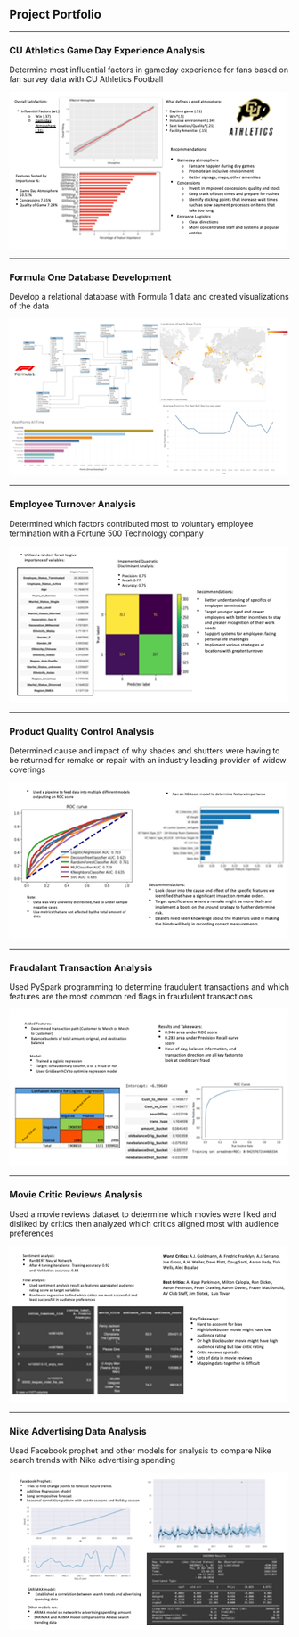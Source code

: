 ## Project Portfolio

---

### CU Athletics Game Day Experience Analysis
Determine most influential factors in gameday experience for fans based on fan survey data with CU Athletics Football 

<img src="images/Slide1.bmp?raw=true" />

---

### Formula One Database Development
Develop a relational database with Formula 1 data and created visualizations of the data 

<img src="images/Slide2.bmp?raw=true"/>

---

### Employee Turnover Analysis
Determined which factors contributed most to voluntary employee termination with a Fortune 500 Technology company   

<img src="images/Slide3.bmp?raw=true" />

---

### Product Quality Control Analysis
Determined cause and impact of why shades and shutters were having to be returned for remake or repair with an industry leading provider of widow coverings

<img src="images/Slide4.bmp?raw=true"/>

---

### Fraudalant Transaction Analysis
Used PySpark programming to determine fraudulent transactions and which features are the most common red flags in fraudulent transactions

<img src="images/Slide5.bmp?raw=true"/>

---

### Movie Critic Reviews Analysis
Used a movie reviews dataset to determine which movies were liked and disliked by critics then analyzed which critics aligned most with audience preferences 

<img src="images/Slide6.bmp?raw=true"/>

---

### Nike Advertising Data Analysis 
Used Facebook prophet and other models for analysis to compare Nike search trends with Nike advertising spending 

<img src="images/Slide7.bmp?raw=true"/>

<p style="font-size:11px">
